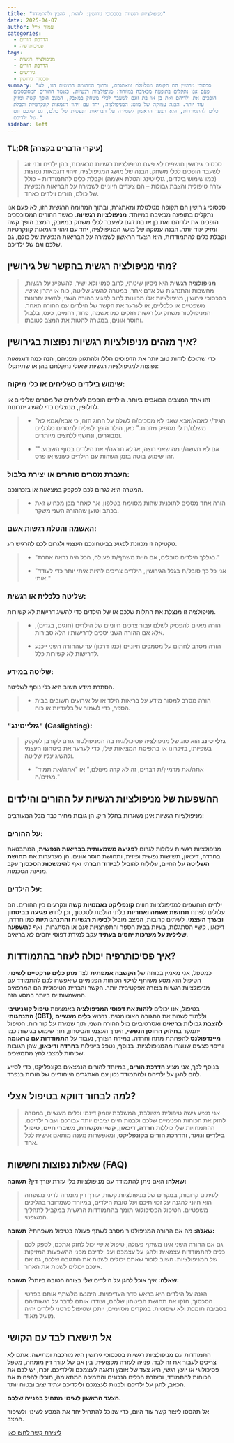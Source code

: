 ```yaml
---
title: "מניפולציות רגשיות בסכסוכי גירושין: לזהות, להבין ולהתמודד"
date: 2025-04-07
author: עמיר אייל
categories:
  - הדרכת הורים
  - פסיכותרפיה
tags:
  - מניפולציה רגשית
  - הדרכת הורים
  - גירושים
  - סכסוך גירושין
summary: "סכסוכי גירושין הם תקופה מטלטלת ומאתגרת, ובתוך המהומה הרגשית הזו, לא
  פעם אנו נתקלים בתופעה מכאיבה במיוחד: מניפולציות רגשיות. כאשר ההורים המסוכסכים
  הופכים את ילדיהם ואת בן או בת זוגם לשעבר לכלי משחק במאבק, המצב הופך קשה ומזיק
  עוד יותר. הבנה עמוקה של מושג המניפולציה, יחד עם זיהוי דוגמאות קונקרטיות וקבלת
  כלים להתמודדות, היא הצעד הראשון לשמירה על הבריאות הנפשית של כולם, גם שלכם וגם
  של ילדיכם."
sidebar: left
---
```




### TL;DR (עיקרי הדברים בקצרה)

> סכסוכי גירושין חושפים לא פעם מניפולציות רגשיות מכאיבות, בהן ילדים ובני זוג לשעבר הופכים לכלי משחק. הבנה של מושג המניפולציה, זיהוי דוגמאות נפוצות (כמו שימוש בילדים, גזלייטינג והטלת אשמה) וקבלת כלים להתמודדות – כולל עזרה טיפולית והצבת גבולות – הם צעדים חיוניים לשמירה על הבריאות הנפשית של כולם, הורים וילדים כאחד.

סכסוכי גירושין הם תקופה מטלטלת ומאתגרת, ובתוך המהומה הרגשית הזו, לא פעם אנו נתקלים בתופעה מכאיבה במיוחד: **מניפולציות רגשיות**. כאשר ההורים המסוכסכים הופכים את ילדיהם ואת בן או בת זוגם לשעבר לכלי משחק במאבק, המצב הופך קשה ומזיק עוד יותר. הבנה עמוקה של מושג המניפולציה, יחד עם זיהוי דוגמאות קונקרטיות וקבלת כלים להתמודדות, היא הצעד הראשון לשמירה על הבריאות הנפשית של כולם, גם שלכם וגם של ילדיכם.

## מהי מניפולציה רגשית בהקשר של גירושין?

> **מניפולציה רגשית** היא ניסיון שיטתי, לרוב סמוי ולא ישיר, להשפיע על רגשות, מחשבות והתנהגות של אדם אחר, במטרה להשיג שליטה, כוח או יתרון אישי. בסכסוכי גירושין, מניפולציות אלו מכוונות לרוב לפגוע בהורה השני, להשיג יתרונות משפטיים או כלכליים, או לערער את הקשר של הילדים עם ההורה האחר. המניפולטור משחק על רגשות חזקים כמו אשמה, פחד, רחמים, כעס, בלבול וחוסר אונים, במטרה להטות את המצב לטובתו.

## איך מזהים מניפולציות רגשיות נפוצות בגירושין?

כדי שתוכלו לזהות טוב יותר את הדפוסים הללו ולהתגונן מפניהם, הנה כמה דוגמאות נפוצות למניפולציות רגשיות שאולי נתקלתם בהן או שתיתקלו:

### שימוש בילדים כשליחים או כלי מיקוח:

זהו אחד המצבים הכואבים ביותר. הילדים הופכים לשליחים של מסרים שליליים או לחלופין, מנוצלים כדי להשיג יתרונות.

> * "תגיד/י לאמא/אבא שאני לא מסכים/ה לשלם על החוג הזה, כי אבא/אמא לא משלם/ת לי מספיק מזונות."
>   כאן, הילד הופך לשליח למסרים כלכליים ומבוגרים, ונחשף ללחצים מיותרים.
>
> <!---->
>
> * "אם לא תעשה/י מה שאני רוצה, אז לא תראה/י את הילדים בסוף השבוע."
>   זהו שימוש בוטה בזמן השהות עם הילדים כעונש או פרס.

### העברת מסרים סותרים או יצירת בלבול:

המטרה היא לגרום לכם לפקפק במציאות או בזכרונכם.

> * הורה אחד מסכים לתוכנית שהות מסוימת בטלפון, אך לאחר מכן מכחיש זאת בכתב וטוען שההורה השני משקר.

### האשמה והטלת רגשות אשם:

טקטיקה זו מכוונת לפגוע בביטחונכם העצמי ולגרום לכם להרגיש רע.

> * "בגללך הילדים סובלים, אם היית משתף/ת פעולה, הכל היה נראה אחרת."
>
> <!---->
>
> * "אני כל כך סובל/ת בגלל הגירושין, הילדים צריכים להיות איתי יותר כדי לעודד אותי."

### שליטה כלכלית או רגשית:

מניפולציה זו מנצלת את התלות שלכם או של הילדים כדי להשיג דרישות לא קשורות.

> * הורה מאיים להפסיק לשלם עבור צרכים חיוניים של הילדים (חוגים, בגדים), אלא אם ההורה השני יסכים לדרישותיו הלא סבירות.
>
> <!---->
>
> * הורה מסרב לחתום על מסמכים חיוניים (כמו דרכון) עד שההורה השני ייכנע לדרישות לא קשורות כלל.

### שליטה במידע:

הסתרת מידע חשוב היא כלי נוסף לשליטה.

> * הורה מסרב למסור מידע על בריאות הילד או על אירועים חשובים בבית הספר, כדי לשמור על בלעדיות או כוח.

### "גזלייטינג" (Gaslighting):

> **גזלייטינג** הוא סוג של מניפולציה פסיכולוגית בה המניפולטור גורם לקורבן לפקפק בשפיותו, בזיכרונו או בתפיסת המציאות שלו, כדי לערער את ביטחונו העצמי ולהשיג עליו שליטה.
>
> * "אתה/את מדמיין/ת דברים, זה לא קרה מעולם," או "אתה/את תמיד מגזים/ה."

## ההשפעות של מניפולציות רגשיות על ההורים והילדים

מניפולציות רגשיות אינן נשארות בחלל ריק. הן גובות מחיר כבד מכל המעורבים:

### על ההורים:

מניפולציות רגשיות עלולות לגרום ל**פגיעה משמעותית בבריאות הנפשית**, המתבטאת בחרדה, דיכאון, תשישות נפשית ופיזית, ותחושת חוסר אונים. הן מערערות את **תחושת השליטה** על החיים, עלולות להוביל ל**בידוד חברתי** ואף ל**הימשכות הסכסוך** עקב מניעת הסכמות.

### על הילדים:

ילדים הנחשפים למניפולציות חווים **קונפליקט נאמנויות קשה** ונקרעים בין ההורים. הם עלולים לפתח **תחושת אשמה ואחריות** בלתי הולמת לסכסוך, וכן לחוש **פגיעה בביטחון ובערך העצמי**. לעיתים קרובות, המצב מוביל ל**בעיות רגשיות והתנהגותיות** כמו חרדה, דיכאון, קשיי הסתגלות, בעיות בבית הספר והתפרצויות זעם או הסתגרות, ואף ל**השפעה שלילית על מערכות יחסים בעתיד** עקב למידת דפוסי יחסים לא בריאים.

## איך פסיכותרפיה יכולה לעזור בהתמודדות?

כמטפל, אני מאמין בכוחה של **הקשבה אמפתית** לצד **מתן כלים פרקטיים לשינוי**. הטיפול הוא מסע משותף לגילוי הכוחות הפנימיים שיאפשרו לכם להתמודד עם מניפולציות רגשיות בצורה אפקטיבית יותר. הקשר והברית הטיפולית הם המרפאים המשמעותיים ביותר במסע הזה.

בטיפול, אנו יכולים **לזהות את דפוסי המניפולציה** באמצעות **טיפול קוגניטיבי התנהגותי (CBT)**, וללמוד לשנות את התגובה האוטומטית. נרכוש **כלים מעשיים להצבת גבולות בריאים** ואסרטיביים מול ההורה השני, תוך שמירה על קור רוח. הטיפול יתמקד ב**חיזוק החוסן הנפשי**, הערך העצמי והביטחון, תוך שימוש בגישות כמו **מיינדפולנס** להפחתת מתח וחרדה. במידת הצורך, נעבוד על **התמודדות עם טראומה** וריפוי פצעים שנוצרו מהמניפולציות. בנוסף, נטפל ביעילות ב**חרדה ודיכאון**, שהן תגובות שכיחות למצבי לחץ מתמשכים.

בנוסף לכך, אני מציע **הדרכת הורים**, במיוחד להורים הנמצאים בקונפליקט, כדי לסייע להם להגן על ילדיהם ולהתמודד נכון עם האתגרים הייחודיים של הורות בנפרד.

## למה לבחור דווקא בטיפול אצלי?

> אני מציע גישה טיפולית משולבת, המשלבת עומק דינמי וכלים מעשיים, במטרה לחזק את הכוחות הפנימיים שלכם ולבנות חיים יציבים יותר עבורכם ועבור ילדיכם. ההתמחויות שלי כוללות **חרדה, דיכאון, קשיי תקשורת, משברי חיים, טיפול בילדים ונוער, והדרכת הורים בקונפליקט**, ומאפשרות מענה מותאם אישית לכל אחד.

## שאלות נפוצות וחששות (FAQ)

**שאלה:** האם ניתן להתמודד עם מניפולציות בלי עזרת עורך דין?
**תשובה:**

> לעיתים קרובות, במקרים של מניפולציות קשות, עורך דין מומחה לדיני משפחה הוא חיוני להגנה על זכויותיכם ועל טובת הילדים, במיוחד כשמדובר בהליכים משפטיים. הטיפול הפסיכולוגי תומך בהתמודדות הרגשית במקביל לתהליך המשפטי.

**שאלה:** מה אם ההורה המניפולטור מסרב לשתף פעולה בטיפול משפחתי?
**תשובה:**

> גם אם ההורה השני אינו משתף פעולה, טיפול אישי יכול לחזק אתכם, לספק לכם כלים להתמודדות עצמאית ולהגן על עצמכם ועל ילדיכם מפני ההשפעות המזיקות של המניפולציות. חשוב לזכור שאתם יכולים לשנות את התגובה שלכם, גם אם אינכם יכולים לשנות את האחר.

**שאלה:** איך אוכל להגן על הילדים שלי בצורה הטובה ביותר?
**תשובה:**

> הגנה על הילדים היא בראש סדר העדיפויות. הימנעו מלשתף אותם בפרטי הסכסוך, חזקו את תחושת הביטחון שלהם, ועודדו אותם לדבר על רגשותיהם בסביבה תומכת ולא שיפוטית. במקרים מסוימים, ייתכן שטיפול פרטני לילדים יהיה מועיל מאוד.

## אל תישארו לבד עם הקושי

התמודדות עם מניפולציות רגשיות בסכסוכי גירושין היא מורכבת ומתישה. אתם לא צריכים לעבור את זה לבד. פנייה לעזרה מקצועית, בין אם של עורך דין מומחה, מטפל פסיכולוגי או יועץ רגשי, היא צעד של אומץ ודאגה לעצמכם ולילדיכם. זכרו, יש לכם את הכוחות להתמודד, ובעזרת הכלים הנכונים והתמיכה המתאימה, תוכלו להפחית את הכאב, להגן על ילדיכם ולבנות לעצמכם ולילדיכם עתיד יציב ובטוח יותר.

**הצעד הראשון לשינוי מתחיל בפנייה שלכם.**

אל תהססו ליצור קשר עוד היום, כדי שנוכל להתחיל יחד את המסע לשינוי ולשיפור המצב.

[ליצירת קשר לחצו כאן](/contact/)
